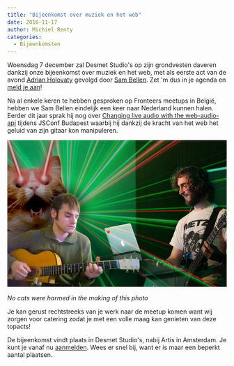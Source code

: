 ```yaml
---
title: "Bijeenkomst over muziek en het web"
date: 2016-11-17
author: Michiel Renty
categories: 
  - Bijeenkomsten
---
```

Woensdag 7 december zal Desmet Studio's op zijn grondvesten daveren dankzij onze bijeenkomst over muziek en het web, met als eerste act van de avond [Adrian Holovaty](http://www.holovaty.com) gevolgd door [Sam Bellen](https://blog.sambego.be). Zet 'm dus in je agenda en [meld je aan](/bijeenkomsten/2016/muziek-en-het-web#formulier-1)!

Na al enkele keren te hebben gesproken op Fronteers meetups in België, hebben we Sam Bellen eindelijk een keer naar Nederland kunnen halen. Eerder dit jaar sprak hij nog over [Changing live audio with the web-audio-api](https://jsconfbp.com/speakers/sam-bellen.html) tijdens JSConf Budapest waarbij hij dankzij de kracht van het web het geluid van zijn gitaar kon manipuleren.

![Foto van Adrian Holovaty en Sam Bellen](/_img/bijeenkomsten/meetup-0712.jpg)

_No cats were harmed in the making of this photo_

Je kan gerust rechtstreeks van je werk naar de meetup komen want wij zorgen voor catering zodat je met een volle maag kan genieten van deze topacts!

De bijeenkomst vindt plaats in Desmet Studio's, nabij Artis in Amsterdam. Je kunt je vanaf nu [aanmelden](/bijeenkomsten/2016/muziek-en-het-web#formulier-1). Wees er snel bij, want er is maar een beperkt aantal plaatsen.
